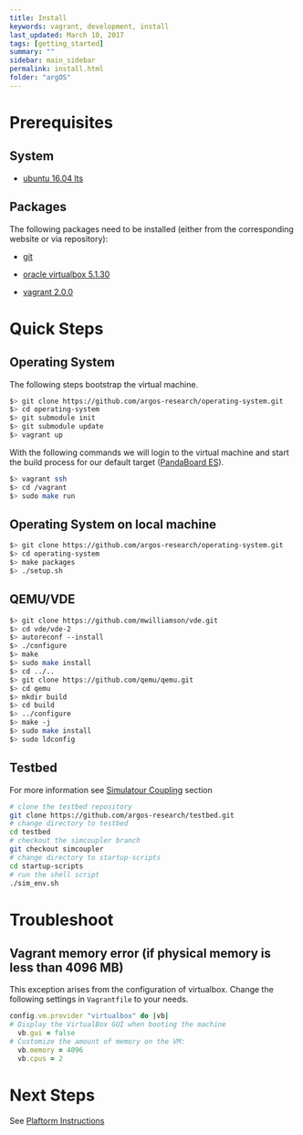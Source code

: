 ```yaml
---
title: Install
keywords: vagrant, development, install
last_updated: March 10, 2017
tags: [getting_started]
summary: ""
sidebar: main_sidebar
permalink: install.html
folder: "argOS"
---
```


# Prerequisites

## System

* [ubuntu 16.04 lts](https://www.ubuntu.com/download/desktop)

## Packages

The following packages need to be installed (either from the corresponding
  website or via repository):

* [git](https://git-scm.com/)

* [oracle virtualbox 5.1.30](https://www.virtualbox.org)

* [vagrant 2.0.0](https://www.vagrantup.com)

# Quick Steps

## Operating System
The following steps bootstrap the virtual machine.
```sh
$> git clone https://github.com/argos-research/operating-system.git
$> cd operating-system
$> git submodule init
$> git submodule update
$> vagrant up
```

With the following commands we will login to the virtual machine and start the build process for our default target ([PandaBoard ES](http://pandaboard.org/)).
```sh
$> vagrant ssh
$> cd /vagrant
$> sudo make run
```

## Operating System on local machine
```sh
$> git clone https://github.com/argos-research/operating-system.git
$> cd operating-system
$> make packages
$> ./setup.sh
```

## QEMU/VDE
```sh
$> git clone https://github.com/mwilliamson/vde.git
$> cd vde/vde-2
$> autoreconf --install
$> ./configure
$> make
$> sudo make install
$> cd ../..
$> git clone https://github.com/qemu/qemu.git
$> cd qemu
$> mkdir build
$> cd build
$> ../configure
$> make -j
$> sudo make install
$> sudo ldconfig
```

## Testbed
For more information see [Simulatour Coupling](sim-coupling.html) section
```sh
# clone the testbed repository
git clone https://github.com/argos-research/testbed.git
# change directory to testbed
cd testbed
# checkout the simcoupler branch
git checkout simcoupler
# change directory to startup-scripts
cd startup-scripts
# run the shell script
./sim_env.sh
```

# Troubleshoot

## Vagrant memory error (if physical memory is less than 4096 MB)

This exception arises from the configuration of virtualbox. Change the following settings in `Vagrantfile` to your needs.

```ruby
config.vm.provider "virtualbox" do |vb|
# Display the VirtualBox GUI when booting the machine
  vb.gui = false
# Customize the amount of memory on the VM:
  vb.memory = 4096
  vb.cpus = 2
```

# Next Steps

See [Plaftorm Instructions](platforms.html)
